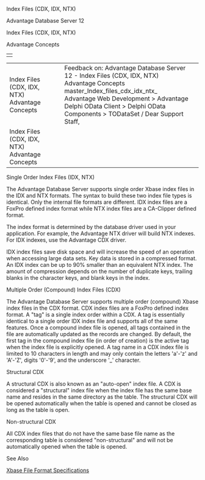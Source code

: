 Index Files (CDX, IDX, NTX)




Advantage Database Server 12  

Index Files (CDX, IDX, NTX)

Advantage Concepts

|  |
| --- |
|  |

|  |  |  |  |  |
| --- | --- | --- | --- | --- |
| Index Files (CDX, IDX, NTX)  Advantage Concepts |  |  | Feedback on: Advantage Database Server 12 - Index Files (CDX, IDX, NTX) Advantage Concepts master\_Index\_files\_cdx\_idx\_ntx\_ Advantage Web Development > Advantage Delphi OData Client > Delphi OData Components > TODataSet / Dear Support Staff, |  |
| Index Files (CDX, IDX, NTX)  Advantage Concepts |  |  |  |  |

Single Order Index Files (IDX, NTX)

The Advantage Database Server supports single order Xbase index files in the IDX and NTX formats. The syntax to build these two index file types is identical. Only the internal file formats are different. IDX index files are a FoxPro defined index format while NTX index files are a CA-Clipper defined format.

The index format is determined by the database driver used in your application. For example, the Advantage NTX driver will build NTX indexes. For IDX indexes, use the Advantage CDX driver.

IDX index files save disk space and will increase the speed of an operation when accessing large data sets. Key data is stored in a compressed format. An IDX index can be up to 90% smaller than an equivalent NTX index. The amount of compression depends on the number of duplicate keys, trailing blanks in the character keys, and blank keys in the index.

Multiple Order (Compound) Index Files (CDX)

The Advantage Database Server supports multiple order (compound) Xbase index files in the CDX format. CDX index files are a FoxPro defined index format. A "tag" is a single index order within a CDX. A tag is essentially identical to a single order IDX index file and supports all of the same features. Once a compound index file is opened, all tags contained in the file are automatically updated as the records are changed. By default, the first tag in the compound index file (in order of creation) is the active tag when the index file is explicitly opened. A tag name in a CDX index file is limited to 10 characters in length and may only contain the letters 'a'-'z' and 'A'-'Z', digits '0'-'9', and the underscore '\_' character.

Structural CDX

A structural CDX is also known as an "auto-open" index file. A CDX is considered a "structural" index file when the index file has the same base name and resides in the same directory as the table. The structural CDX will be opened automatically when the table is opened and cannot be closed as long as the table is open.

Non-structural CDX

All CDX index files that do not have the same base file name as the corresponding table is considered "non-structural" and will not be automatically opened when the table is opened.

See Also

[Xbase File Format Specifications](master_xbase_file_format_specifications.htm)